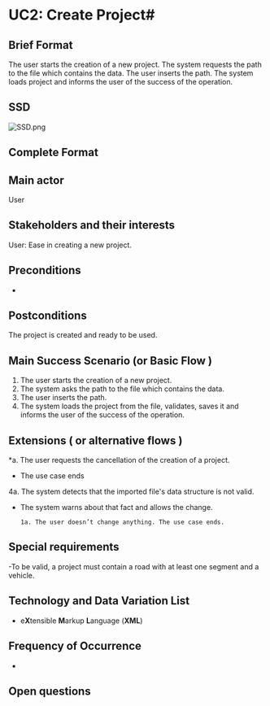 # UC2: Create Project#
## Brief Format ##
The user starts the creation of a new project. The system requests the path to the file which contains the data. The user inserts the path. The system loads project and informs the user of the success of the operation.

## SSD ##
![SSD.png](https://bitbucket.org/repo/pqBqye/images/647999346-SSD.png)

## Complete Format ##
## Main actor ##
User

## Stakeholders and their interests ##
User: Ease in creating a new project.

## Preconditions ##
-

## Postconditions ##
The project is created and ready to be used.

## Main Success Scenario (or Basic Flow ) ##

1. The user starts the creation of a new project.
2. The system asks the path to the file which contains the data.
3. The user inserts the path.
4. The system loads the project from the file, validates, saves it and informs the user of the success of the operation.


## Extensions ( or alternative flows ) ##

*a. The user requests the cancellation of the creation of a project.

* The use case ends 

4a. The system detects that the imported file's data structure is not valid.  

* The system warns about that fact and allows the change.

      1a. The user doesn’t change anything. The use case ends.

## Special requirements ##
-To be valid, a project must contain a road with at least one segment and a vehicle.

## Technology and Data Variation List ##
* e**X**tensible **M**arkup **L**anguage (**XML**)

## Frequency of Occurrence ##
-

## Open questions ##